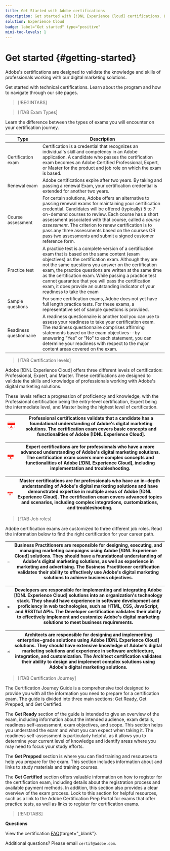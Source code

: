 ```yaml
---
title: Get Started with Adobe certifications
description: Get started with [!DNL Experience Cloud] certifications. Learn about the program and how to navigate through our site pages.
solution: Experience Cloud
badge: label="Get started" type="positive"
mini-toc-levels: 1
---
```


# Get started {#getting-started}

Adobe's certifications are designed to validate the knowledge and skills of professionals working with our digital marketing solutions. 

Get started with technical certifications. Learn about the program and how to navigate through our site pages.

>[!BEGINTABS]

>[!TAB Exam Types]

Learn the difference between the types of exams you will encounter on your certification journey.

| Type | Description |
| ------- | ------- |
| Certification exam | Certification is a credential that recognizes an individual's skill and competency in an Adobe application. A candidate who passes the certification exam becomes an Adobe Certified Professional, Expert, or Master for the product and job role on which the exam is based.  |
| Renewal exam | Adobe certifications expire after two years. By taking and passing a renewal Exam, your certification credential is extended for another two years. |
| Course assessment | For certain solutions, Adobe offers an alternative to passing renewal exams for maintaining your certification credential. Candidates will be offered (typically) 5 to 7 on-demand courses to review. Each course has a short assessment associated with that course, called a _course assessment_. The criterion to renew certification is to pass any three assessments based on the courses OR pass two assessments and submit a signed customer reference form. |
| Practice test | A practice test is a complete version of a certification exam that is based on the same content (exam objectives) as the certification exam. Although they are not the same questions you answer on the certification exam, the practice questions are written at the same time as the certification exam. While passing a practice test cannot guarantee that you will pass the certification exam, it does provide an outstanding indicator of your readiness to take the exam  |
| Sample questions | For some certification exams, Adobe does not yet have full length practice tests. For these exams, a representative set of sample questions is provided.  |
| Readiness questionnaire | A readiness questionnaire is another tool you can use to assess your readiness to take your certification exam. The readiness questionnaire comprises affirming statements based on the exam objectives--by answering "Yes" or "No" to each statement, you can determine your readiness with respect to the major content areas covered on the exam. | 


>[!TAB Certification levels]

Adobe [!DNL Experience Cloud] offers three different levels of certification: Professional, Expert, and Master. These certifications are designed to validate the skills and knowledge of professionals working with Adobe's digital marketing solutions.

These levels reflect a progression of proficiency and knowledge, with the Professional certification being the entry-level certification, Expert being the intermediate level, and Master being the highest level of certification.

| ![Professional Badge](/help/certifications/assets/professional-badge-Xsmall.png)  | **Professional certifications** validate that a candidate has a foundational understanding of Adobe's digital marketing solutions. The certification exam covers basic concepts and functionalities of Adobe [!DNL Experience Cloud]. |
| --------- | ------- |


| ![Expert Badge](/help/certifications/assets/expert-badge-Xsmall.png) | **Expert certifications** are for professionals who have a more advanced understanding of Adobe's digital marketing solutions. The certification exam covers more complex concepts and functionalities of Adobe [!DNL Experience Cloud], including implementation and troubleshooting. |
| ------- | ------- |


| ![Master Badge](/help/certifications/assets/master-badge-Xsmall.png) | **Master certifications** are for professionals who have an in-depth understanding of Adobe's digital marketing solutions and have demonstrated expertise in multiple areas of Adobe [!DNL Experience Cloud]. The certification exam covers advanced topics and scenarios, including complex integrations, customizations, and troubleshooting.|
| ------- | ------- |


>[!TAB Job roles]

Adobe certification exams are customized to three different job roles. Read the information below to find the right certification for your career path.

| ![Business Practitioner Badge](/help/certifications/assets/business_practitioner_blk_small.png) | **Business Practitioners** are responsible for designing, executing, and managing marketing campaigns using Adobe [!DNL Experience Cloud] solutions. They should have a foundational understanding of Adobe's digital marketing solutions, as well as experience in marketing and advertising. The Business Practitioner certification validates their ability to effectively use Adobe's digital marketing solutions to achieve business objectives. |
| ------- | ------- |

| ![Developer Badge](/help/certifications/assets/developer_blk_small.png) | **Developers** are responsible for implementing and integrating Adobe [!DNL Experience Cloud] solutions into an organization's technology stack. They should have experience in software development and proficiency in web technologies, such as HTML, CSS, JavaScript, and RESTful APIs. The Developer certification validates their ability to effectively implement and customize Adobe's digital marketing solutions to meet business requirements. |
| ------- | ------- |

| ![Architect Badge](/help/certifications/assets/architect_blk_small.png) | **Architects** are responsible for designing and implementing enterprise-grade solutions using Adobe [!DNL Experience Cloud] solutions. They should have extensive knowledge of Adobe's digital marketing solutions and experience in software architecture, integration, and customization. The Architect certification validates their ability to design and implement complex solutions using Adobe's digital marketing solutions. |
| ------- | ------- |

>[!TAB Certification Journey]

The Certification Journey Guide is a comprehensive tool designed to provide you with all the information you need to prepare for a certification exam. The guide is divided into three main sections: Get Ready, Get Prepped, and Get Certified.

The **Get Ready** section of the guide is intended to give an overview of the exam, including information about the intended audience, exam details, readiness self-assessment, exam objectives, and scope. This section helps you understand the exam and what you can expect when taking it. The readiness self-assessment is particularly helpful, as it allows you to determine your current level of knowledge and identify areas where you may need to focus your study efforts.

The **Get Prepped** section is where you can find training and resources to help you prepare for the exam. This section includes information about and links to study materials and training courses. 

The **Get Certified** section offers valuable information on how to register for the certification exam, including details about the registration process and available payment methods. In addition, this section also provides a clear overview of the exam process. Look to this section for helpful resources, such as a link to the Adobe Certification Prep Portal for exams that offer practice tests, as well as links to register for certification exams.

>[!ENDTABS]

**Questions**

View the certification [FAQ](https://experienceleague.corp.adobe.com/docs/certification/certification/faq.html?lang=en){target="_blank"}.

Additional questions? Please email `certif@adobe.com`.

